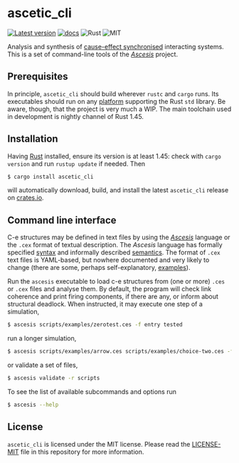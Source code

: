 ascetic_cli
===========
[![Latest version](https://img.shields.io/crates/v/ascetic_cli.svg)](https://crates.io/crates/ascetic_cli)
[![docs](https://docs.rs/ascetic_cli/badge.svg)](https://docs.rs/ascetic_cli)
![Rust](https://img.shields.io/badge/rust-nightly-brightgreen.svg)
![MIT](https://img.shields.io/badge/license-MIT-blue.svg)

Analysis and synthesis of [cause-effect
synchronised](https://link.springer.com/book/10.1007/978-3-030-20461-7)
interacting systems.  This is a set of command-line tools of the
[_Ascesis_](https://github.com/k7f/ascesis) project.

## Prerequisites

In principle, `ascetic_cli` should build wherever `rustc` and `cargo`
runs.  Its executables should run on any
[platform](https://forge.rust-lang.org/release/platform-support.html)
supporting the Rust `std` library.  Be aware, though, that the project
is very much a WIP.  The main toolchain used in development is nightly
channel of Rust 1.45.

## Installation

Having [Rust](https://www.rust-lang.org/downloads.html) installed,
ensure its version is at least 1.45: check with `cargo version` and
run `rustup update` if needed.  Then

```bash
$ cargo install ascetic_cli
```

will automatically download, build, and install the latest
`ascetic_cli` release on
[crates.io](https://crates.io/crates/ascetic_cli).

## Command line interface

C-e structures may be defined in text files by using the
[_Ascesis_](https://github.com/k7f/ascesis) language or the `.cex`
format of textual description.  The _Ascesis_ language has formally
specified
[syntax](https://github.com/k7f/ascesis/blob/master/spec/ascesis-syntax.ebnf)
and informally described
[semantics](https://github.com/k7f/ascesis/blob/master/spec/parser-implementation.md).
The format of `.cex` text files is YAML-based, but nowhere documented
and very likely to change (there are some, perhaps self-explanatory,
[examples](../scripts/cex)).

Run the `ascesis` executable to load c-e structures from (one or more)
`.ces` or `.cex` files and analyse them.  By default, the program will
check link coherence and print firing components, if there are any, or
inform about structural deadlock.  When instructed, it may execute one
step of a simulation,

```bash
$ ascesis scripts/examples/zerotest.ces -f entry tested
```

run a longer simulation,

```bash
$ ascesis scripts/examples/arrow.ces scripts/examples/choice-two.ces -f a:3 -x 3
```

or validate a set of files,

```bash
$ ascesis validate -r scripts
```

To see the list of available subcommands and options run

```bash
$ ascesis --help
```

## License

`ascetic_cli` is licensed under the MIT license.  Please read the
[LICENSE-MIT](LICENSE-MIT) file in this repository for more
information.
